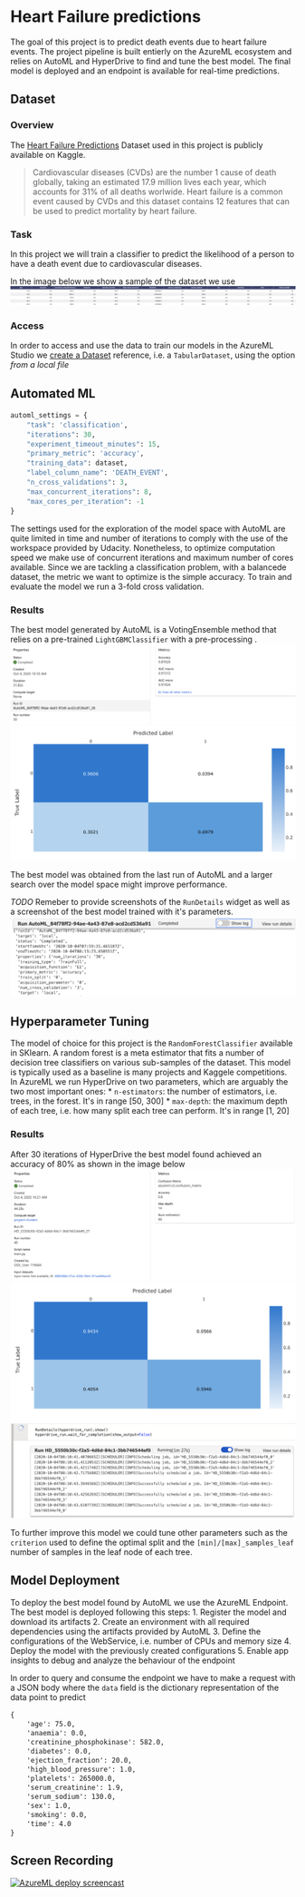# Heart Failure predictions

The goal of this project is to predict death events due to heart failure events. 
The project pipeline is built entierly on the AzureML ecosystem and relies on AutoML and HyperDrive to find and tune the best model.
The final model is deployed and an endpoint is available for real-time predictions.

## Dataset

### Overview

The [Heart Failure Predictions](https://www.kaggle.com/andrewmvd/heart-failure-clinical-data) Dataset used in this project is publicly available on Kaggle.

> Cardiovascular diseases (CVDs) are the number 1 cause of death globally, taking an estimated 17.9 million lives each year, which accounts for 31% of all deaths worlwide.
Heart failure is a common event caused by CVDs and this dataset contains 12 features that can be used to predict mortality by heart failure.

### Task

In this project we will train a classifier to predict the likelihood of a person to have a death event due to cardiovascular diseases.

In the image below we show a sample of the dataset we use
![sample data](./imgs/sample_data.png)

### Access

In order to access and use the data to train our models in the AzureML Studio we [create a Dataset](https://docs.microsoft.com/it-it/azure/machine-learning/how-to-create-register-datasets) reference, i.e. a `TabularDataset`, using the option *from a local file*

## Automated ML

```python
automl_settings = {
    "task": 'classification',
    "iterations": 30,
    "experiment_timeout_minutes": 15,
    "primary_metric": 'accuracy',
    "training_data": dataset,
    "label_column_name": 'DEATH_EVENT',
    "n_cross_validations": 3,
    "max_concurrent_iterations": 8,
    "max_cores_per_iteration": -1
}
```
The settings used for the exploration of the model space with AutoML are quite limited in time and number of iterations to comply with the use of the 
workspace provided by Udacity. Nonetheless, to optimize computation speed we make use of concurrent iterations and maximum number of cores available.
Since we are tackling a classification problem, with a balancede dataset, the metric we want to optimize is the simple accuracy.
To train and evaluate the model we run a 3-fold cross validation. 

### Results

The best model generated by AutoML is a VotingEnsemble method that relies on a pre-trained `LightGBMClassifier` with a pre-processing . 
![automl_best_model](./screenshots/automl_best_model.png)
![automl_accuracy](./screenshots/automl_accuracy.png)

The best model was obtained from the last run of AutoML and a larger search over the model space might improve performance. 

*TODO* Remeber to provide screenshots of the `RunDetails` widget as well as a screenshot of the best model trained with it's parameters.
![automl_run_details](./screenshots/automl_run_details.png)

## Hyperparameter Tuning

The model of choice for this project is the `RandomForestClassifier` available in SKlearn.
A random forest is a meta estimator that fits a number of decision tree classifiers on various sub-samples of the dataset.
This model is typically used as a baseline is many projects and Kaggele competitions.
In AzureML we run HyperDrive on two parameters, which are arguably the two most important ones:
    * `n-estimators`: the number of estimators, i.e. trees, in the forest. It's in range [50, 300]
    * `max-depth`: the maximum depth of each tree, i.e. how many split each tree can perform. It's in range [1, 20]

### Results

After 30 iterations of HyperDrive the best model found achieved an accuracy of 80% as shown in the image below
![hyperdrive_best_model](./screenshots/hyperdrive_best_model.png)
![hyperdrive_accuracy](./screenshots/hyperdrive_accuracy.png)
![hyperdrive_run_details](./screenshots/hyperdrive_run_details.png)

To further improve this model we could tune other parameters such as the `criterion` used to define the optimal split and the `[min]/[max]_samples_leaf` number
of samples in the leaf node of each tree.

## Model Deployment

To deploy the best model found by AutoML we use the AzureML Endpoint. The best model is deployed following this steps:
    1. Register the model and download its artifacts
    2. Create an environment with all required dependencies using the artifacts provided by AutoML
    3. Define the configurations of the WebService, i.e. number of CPUs and memory size
    4. Deploy the model with the previously created configurations
    5. Enable app insights to debug and analyze the behaviour of the endpoint
   
In order to query and consume the endpoint we have to make a request with a JSON body where the `data` field is the dictionary representation of the data point
to predict
```
{
    'age': 75.0, 
    'anaemia': 0.0, 
    'creatinine_phosphokinase': 582.0, 
    'diabetes': 0.0, 
    'ejection_fraction': 20.0, 
    'high_blood_pressure': 1.0, 
    'platelets': 265000.0, 
    'serum_creatinine': 1.9, 
    'serum_sodium': 130.0, 
    'sex': 1.0, 
    'smoking': 0.0, 
    'time': 4.0
}
```

## Screen Recording

[![AzureML deploy screencast](http://i3.ytimg.com/vi/8VfUFRkeNfU/hqdefault.jpg)](https://youtu.be/8VfUFRkeNfU "Screencast deployed model")
